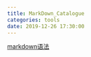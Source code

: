 ```yaml
---
title: MarkDown_Catalogue
categories: tools
date: 2019-12-26 17:30:00
---
```




[markdown语法](./markdown语法)